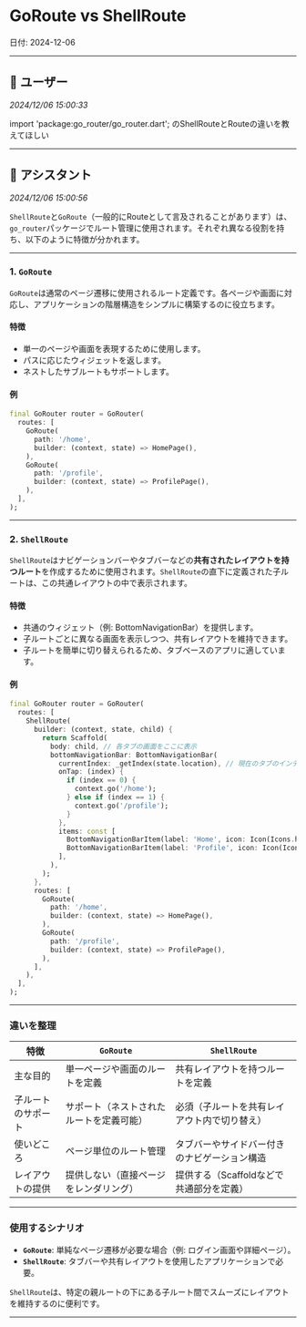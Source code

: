 # GoRoute vs ShellRoute

日付: 2024-12-06

---

## 👤 ユーザー
*2024/12/06 15:00:33*

import 'package:go_router/go_router.dart';
のShellRouteとRouteの違いを教えてほしい

---

## 🤖 アシスタント
*2024/12/06 15:00:56*

`ShellRoute`と`GoRoute`（一般的にRouteとして言及されることがあります）は、`go_router`パッケージでルート管理に使用されます。それぞれ異なる役割を持ち、以下のように特徴が分かれます。

---

### 1. **`GoRoute`**
`GoRoute`は通常のページ遷移に使用されるルート定義です。各ページや画面に対応し、アプリケーションの階層構造をシンプルに構築するのに役立ちます。

#### 特徴
- 単一のページや画面を表現するために使用します。
- パスに応じたウィジェットを返します。
- ネストしたサブルートもサポートします。

#### 例
```dart
final GoRouter router = GoRouter(
  routes: [
    GoRoute(
      path: '/home',
      builder: (context, state) => HomePage(),
    ),
    GoRoute(
      path: '/profile',
      builder: (context, state) => ProfilePage(),
    ),
  ],
);
```

---

### 2. **`ShellRoute`**
`ShellRoute`はナビゲーションバーやタブバーなどの**共有されたレイアウトを持つルート**を作成するために使用されます。`ShellRoute`の直下に定義された子ルートは、この共通レイアウトの中で表示されます。

#### 特徴
- 共通のウィジェット（例: BottomNavigationBar）を提供します。
- 子ルートごとに異なる画面を表示しつつ、共有レイアウトを維持できます。
- 子ルートを簡単に切り替えられるため、タブベースのアプリに適しています。

#### 例
```dart
final GoRouter router = GoRouter(
  routes: [
    ShellRoute(
      builder: (context, state, child) {
        return Scaffold(
          body: child, // 各タブの画面をここに表示
          bottomNavigationBar: BottomNavigationBar(
            currentIndex: _getIndex(state.location), // 現在のタブのインデックスを計算
            onTap: (index) {
              if (index == 0) {
                context.go('/home');
              } else if (index == 1) {
                context.go('/profile');
              }
            },
            items: const [
              BottomNavigationBarItem(label: 'Home', icon: Icon(Icons.home)),
              BottomNavigationBarItem(label: 'Profile', icon: Icon(Icons.person)),
            ],
          ),
        );
      },
      routes: [
        GoRoute(
          path: '/home',
          builder: (context, state) => HomePage(),
        ),
        GoRoute(
          path: '/profile',
          builder: (context, state) => ProfilePage(),
        ),
      ],
    ),
  ],
);
```

---

### **違いを整理**
| 特徴            | `GoRoute`                             | `ShellRoute`                        |
|----------------|-------------------------------------|------------------------------------|
| 主な目的         | 単一ページや画面のルートを定義            | 共有レイアウトを持つルートを定義           |
| 子ルートのサポート | サポート（ネストされたルートを定義可能）      | 必須（子ルートを共有レイアウト内で切り替え） |
| 使いどころ        | ページ単位のルート管理                    | タブバーやサイドバー付きのナビゲーション構造 |
| レイアウトの提供    | 提供しない（直接ページをレンダリング）        | 提供する（Scaffoldなどで共通部分を定義）     |

---

### **使用するシナリオ**
- **`GoRoute`**: 単純なページ遷移が必要な場合（例: ログイン画面や詳細ページ）。
- **`ShellRoute`**: タブバーや共有レイアウトを使用したアプリケーションで必要。

`ShellRoute`は、特定の親ルートの下にある子ルート間でスムーズにレイアウトを維持するのに便利です。

---
